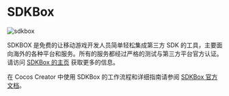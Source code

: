 # SDKBox

![sdkbox](sdkbox/logo.png)

SDKBOX 是免费的让移动游戏开发人员简单轻松集成第三方 SDK 的工具，主要面向海外的各种平台和服务。所有的服务都经过严格的测试与第三方平台官方认证。请访问 [SDKBox 的主页](//www.sdkbox.com/) 获取更多的信息。

在 Cocos Creator 中使用 SDKBox 的工作流程和详细指南请参阅 [SDKBox 官方文档](//docs.sdkbox.com/zh/qa/integration-admob-to-creator/)。
